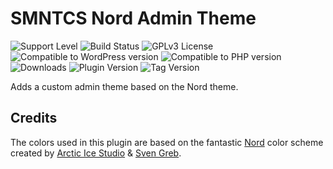 # SMNTCS Nord Admin Theme

![Support Level](https://img.shields.io/badge/support-active-green.svg)
![Build Status](https://github.com/nielslange/smntcs-nord-admin-theme/actions/workflows/test.yml/badge.svg)
![GPLv3 License](https://img.shields.io/github/license/nielslange/smntcs-nord-admin-theme.svg)
![Compatible to WordPress version](https://plugintests.com/plugins/smntcs-nord-admin-theme/wp-badge.svg)
![Compatible to PHP version](https://plugintests.com/plugins/smntcs-nord-admin-theme/php-badge.svg)
![Downloads](https://img.shields.io/wordpress/plugin/dt/smntcs-nord-admin-theme.svg)
![Plugin Version](https://img.shields.io/wordpress/plugin/v/smntcs-nord-admin-theme.svg)
![Tag Version](https://img.shields.io/github/tag/nielslange/smntcs-nord-admin-theme.svg)

Adds a custom admin theme based on the Nord theme.

## Credits

The colors used in this plugin are based on the fantastic [Nord](https://www.nordtheme.com/) color scheme created by [Arctic Ice Studio](https://www.arcticicestudio.com/) & [Sven Greb](https://svengreb.de/).

